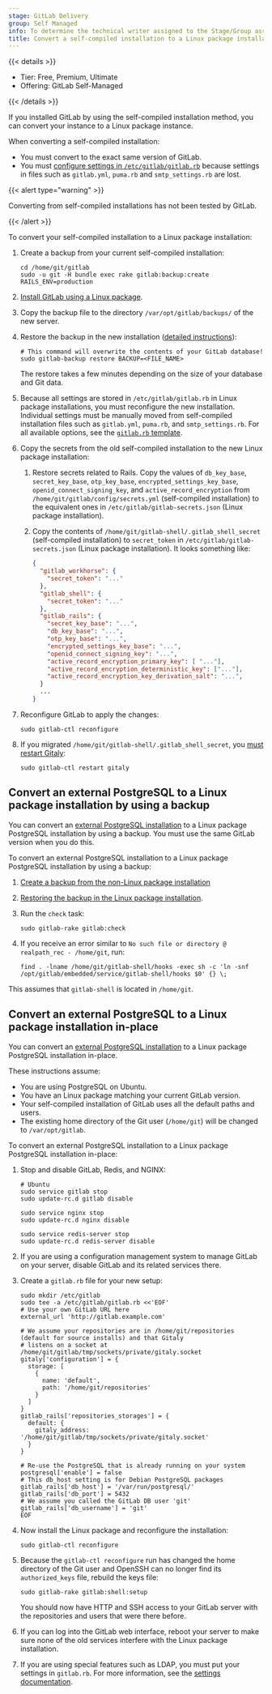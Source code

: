 ```yaml
---
stage: GitLab Delivery
group: Self Managed
info: To determine the technical writer assigned to the Stage/Group associated with this page, see https://handbook.gitlab.com/handbook/product/ux/technical-writing/#assignments
title: Convert a self-compiled installation to a Linux package installation
---
```


{{< details >}}

- Tier: Free, Premium, Ultimate
- Offering: GitLab Self-Managed

{{< /details >}}

If you installed GitLab by using the self-compiled installation method, you can convert your instance to a Linux
package instance.

When converting a self-compiled installation:

- You must convert to the exact same version of GitLab.
- You must [configure settings in `/etc/gitlab/gitlab.rb`](../_index.md#configuring) because settings in files such as
  `gitlab.yml`, `puma.rb` and `smtp_settings.rb` are lost.

{{< alert type="warning" >}}

Converting from self-compiled installations has not been tested by GitLab.

{{< /alert >}}

To convert your self-compiled installation to a Linux package installation:

1. Create a backup from your current self-compiled installation:

   ```shell
   cd /home/git/gitlab
   sudo -u git -H bundle exec rake gitlab:backup:create RAILS_ENV=production
   ```

1. [Install GitLab using a Linux package](https://about.gitlab.com/install/).
1. Copy the backup file to the directory `/var/opt/gitlab/backups/` of the new server.
1. Restore the backup in the new installation ([detailed instructions](https://docs.gitlab.com/administration/backup_restore/restore_gitlab/#restore-for-linux-package-installations)):

   ```shell
   # This command will overwrite the contents of your GitLab database!
   sudo gitlab-backup restore BACKUP=<FILE_NAME>
   ```

   The restore takes a few minutes depending on the size of your database and Git data.

1. Because all settings are stored in `/etc/gitlab/gitlab.rb` in Linux package installations, you must reconfigure
   the new installation. Individual settings must be manually moved from self-compiled installation files such as
   `gitlab.yml`, `puma.rb`, and `smtp_settings.rb`. For all available options, see the
   [`gitlab.rb` template](https://gitlab.com/gitlab-org/omnibus-gitlab/blob/master/files/gitlab-config-template/gitlab.rb.template).
1. Copy the secrets from the old self-compiled installation to the new Linux package installation:
   1. Restore secrets related to Rails. Copy the values of `db_key_base`, `secret_key_base`,
      `otp_key_base`, `encrypted_settings_key_base`, `openid_connect_signing_key`, and `active_record_encryption` from
      `/home/git/gitlab/config/secrets.yml` (self-compiled installation) to the equivalent
      ones in `/etc/gitlab/gitlab-secrets.json` (Linux package installation).
   1. Copy the contents of `/home/git/gitlab-shell/.gitlab_shell_secret` (self-compiled installation) to `secret_token`
      in `/etc/gitlab/gitlab-secrets.json` (Linux package installation). It looks something like:

       ```json
       {
         "gitlab_workhorse": {
           "secret_token": "..."
         },
         "gitlab_shell": {
           "secret_token": "..."
         },
         "gitlab_rails": {
           "secret_key_base": "...",
           "db_key_base": "...",
           "otp_key_base": "...",
           "encrypted_settings_key_base": "...",
           "openid_connect_signing_key": "...",
           "active_record_encryption_primary_key": [ "..."],
           "active_record_encryption_deterministic_key": ["..."],
           "active_record_encryption_key_derivation_salt": "...",
         }
         ...
       }
       ```

1. Reconfigure GitLab to apply the changes:

   ```shell
   sudo gitlab-ctl reconfigure
   ```

1. If you migrated `/home/git/gitlab-shell/.gitlab_shell_secret`, you [must restart Gitaly](https://gitlab.com/gitlab-org/gitaly/-/issues/3837):

   ```shell
   sudo gitlab-ctl restart gitaly
   ```

## Convert an external PostgreSQL to a Linux package installation by using a backup

You can convert an [external PostgreSQL installation](https://docs.gitlab.com/administration/postgresql/external/)
to a Linux package PostgreSQL installation by using a backup. You must use the same GitLab version when you do this.

To convert an external PostgreSQL installation to a Linux package PostgreSQL installation by using a backup:

1. [Create a backup from the non-Linux package installation](https://docs.gitlab.com/administration/backup_restore/backup_gitlab/)
1. [Restoring the backup in the Linux package installation](https://docs.gitlab.com/administration/backup_restore/restore_gitlab/#restore-for-linux-package-installations).
1. Run the `check` task:

   ```shell
   sudo gitlab-rake gitlab:check
   ```

1. If you receive an error similar to `No such file or directory @ realpath_rec - /home/git`, run:

   ```shell
   find . -lname /home/git/gitlab-shell/hooks -exec sh -c 'ln -snf /opt/gitlab/embedded/service/gitlab-shell/hooks $0' {} \;
   ```

This assumes that `gitlab-shell` is located in `/home/git`.

## Convert an external PostgreSQL to a Linux package installation in-place

You can convert an [external PostgreSQL installation](https://docs.gitlab.com/administration/postgresql/external/)
to a Linux package PostgreSQL installation in-place.

These instructions assume:

- You are using PostgreSQL on Ubuntu.
- You have an Linux package matching your current GitLab version.
- Your self-compiled installation of GitLab uses all the default paths and users.
- The existing home directory of the Git user (`/home/git`) will be changed to `/var/opt/gitlab`.

To convert an external PostgreSQL installation to a Linux package PostgreSQL installation in-place:

1. Stop and disable GitLab, Redis, and NGINX:

   ```shell
   # Ubuntu
   sudo service gitlab stop
   sudo update-rc.d gitlab disable

   sudo service nginx stop
   sudo update-rc.d nginx disable

   sudo service redis-server stop
   sudo update-rc.d redis-server disable
   ```

1. If you are using a configuration management system to manage GitLab on your server, disable GitLab and its
   related services there.
1. Create a `gitlab.rb` file for your new setup:

   ```shell
   sudo mkdir /etc/gitlab
   sudo tee -a /etc/gitlab/gitlab.rb <<'EOF'
   # Use your own GitLab URL here
   external_url 'http://gitlab.example.com'

   # We assume your repositories are in /home/git/repositories (default for source installs) and that Gitaly
   # listens on a socket at /home/git/gitlab/tmp/sockets/private/gitaly.socket
   gitaly['configuration'] = {
     storage: [
       {
         name: 'default',
         path: '/home/git/repositories'
       }
     ]
   }
   gitlab_rails['repositories_storages'] = {
     default: {
       gitaly_address: '/home/git/gitlab/tmp/sockets/private/gitaly.socket'
     }
   }

   # Re-use the PostgreSQL that is already running on your system
   postgresql['enable'] = false
   # This db_host setting is for Debian PostgreSQL packages
   gitlab_rails['db_host'] = '/var/run/postgresql/'
   gitlab_rails['db_port'] = 5432
   # We assume you called the GitLab DB user 'git'
   gitlab_rails['db_username'] = 'git'
   EOF
   ```

1. Now install the Linux package and reconfigure the installation:

   ```shell
   sudo gitlab-ctl reconfigure
   ```

1. Because the `gitlab-ctl reconfigure` run has changed the home directory of the Git user and OpenSSH can no longer
   find its `authorized_keys` file, rebuild the keys file:

   ```shell
   sudo gitlab-rake gitlab:shell:setup
   ```

   You should now have HTTP and SSH access to your GitLab server with the repositories and users that were there before.

1. If you can log into the GitLab web interface, reboot your server to make sure none of the old services interfere with
   the Linux package installation.
1. If you are using special features such as LDAP, you must put your settings in `gitlab.rb`. For more information,
   see the [settings documentation](../settings/_index.md).
